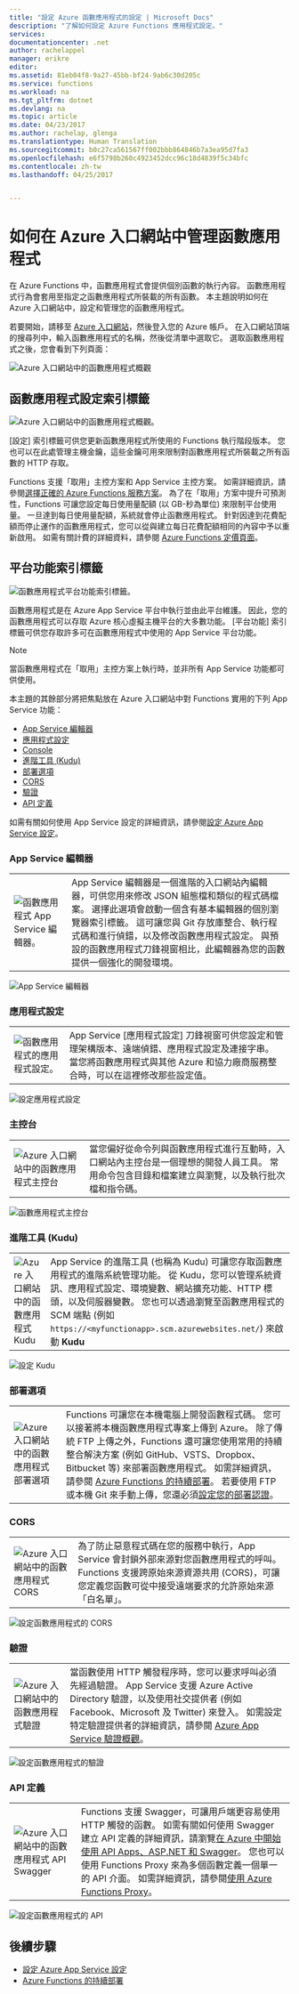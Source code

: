 ```yaml
---
title: "設定 Azure 函數應用程式的設定 | Microsoft Docs"
description: "了解如何設定 Azure Functions 應用程式設定。"
services: 
documentationcenter: .net
author: rachelappel
manager: erikre
editor: 
ms.assetid: 81eb04f8-9a27-45bb-bf24-9ab6c30d205c
ms.service: functions
ms.workload: na
ms.tgt_pltfrm: dotnet
ms.devlang: na
ms.topic: article
ms.date: 04/23/2017
ms.author: rachelap, glenga
ms.translationtype: Human Translation
ms.sourcegitcommit: b0c27ca561567ff002bbb864846b7a3ea95d7fa3
ms.openlocfilehash: e6f5798b260c4923452dcc96c18d4839f5c34bfc
ms.contentlocale: zh-tw
ms.lasthandoff: 04/25/2017


---
```

# <a name="how-to-manage-a-function-app-in-the-azure-portal"></a>如何在 Azure 入口網站中管理函數應用程式 

在 Azure Functions 中，函數應用程式會提供個別函數的執行內容。 函數應用程式行為會套用至指定之函數應用程式所裝載的所有函數。 本主題說明如何在 Azure 入口網站中，設定和管理您的函數應用程式。

若要開始，請移至 [Azure 入口網站](http://portal.azure.com)，然後登入您的 Azure 帳戶。 在入口網站頂端的搜尋列中，輸入函數應用程式的名稱，然後從清單中選取它。 選取函數應用程式之後，您會看到下列頁面：

![Azure 入口網站中的函數應用程式概觀](./media/functions-how-to-use-azure-function-app-settings/azure-function-app-main.png)

## <a name="manage-app-service-settings"></a>函數應用程式設定索引標籤

![Azure 入口網站中的函數應用程式概觀。](./media/functions-how-to-use-azure-function-app-settings/azure-function-app-settings-tab.png)

[設定] 索引標籤可供您更新函數應用程式所使用的 Functions 執行階段版本。 您也可以在此處管理主機金鑰，這些金鑰可用來限制對函數應用程式所裝載之所有函數的 HTTP 存取。

Functions 支援「取用」主控方案和 App Service 主控方案。 如需詳細資訊，請參閱[選擇正確的 Azure Functions 服務方案](functions-scale.md)。 為了在「取用」方案中提升可預測性，Functions 可讓您設定每日使用量配額 (以 GB-秒為單位) 來限制平台使用量。 一旦達到每日使用量配額，系統就會停止函數應用程式。 針對因達到花費配額而停止運作的函數應用程式，您可以從與建立每日花費配額相同的內容中予以重新啟用。 如需有關計費的詳細資料，請參閱 [Azure Functions 定價頁面](http://azure.microsoft.com/pricing/details/functions/)。   

## <a name="platform-features-tab"></a>平台功能索引標籤

![函數應用程式平台功能索引標籤。](./media/functions-how-to-use-azure-function-app-settings/azure-function-app-features-tab.png)

函數應用程式是在 Azure App Service 平台中執行並由此平台維護。 因此，您的函數應用程式可以存取 Azure 核心虛擬主機平台的大多數功能。 [平台功能] 索引標籤可供您存取許多可在函數應用程式中使用的 App Service 平台功能。 

> [!NOTE]
> 當函數應用程式在「取用」主控方案上執行時，並非所有 App Service 功能都可供使用。

本主題的其餘部分將把焦點放在 Azure 入口網站中對 Functions 實用的下列 App Service 功能：

+ [App Service 編輯器](#editor)
+ [應用程式設定](#settings) 
+ [Console](#console)
+ [進階工具 (Kudu)](#kudu)
+ [部署選項](#deployment)
+ [CORS](#cors)
+ [驗證](#auth)
+ [API 定義](#swagger)

如需有關如何使用 App Service 設定的詳細資訊，請參閱[設定 Azure App Service 設定](../app-service-web/web-sites-configure.md)。

### <a name="editor"></a>App Service 編輯器

| | |
|-|-|
| ![函數應用程式 App Service 編輯器。](./media/functions-how-to-use-azure-function-app-settings/function-app-appsvc-editor.png)  | App Service 編輯器是一個進階的入口網站內編輯器，可供您用來修改 JSON 組態檔和類似的程式碼檔案。 選擇此選項會啟動一個含有基本編輯器的個別瀏覽器索引標籤。 這可讓您與 Git 存放庫整合、執行程式碼和進行偵錯，以及修改函數應用程式設定。 與預設的函數應用程式刀鋒視窗相比，此編輯器為您的函數提供一個強化的開發環境。    |

![App Service 編輯器](./media/functions-how-to-use-azure-function-app-settings/configure-function-app-appservice-editor.png)

### <a name="settings"></a>應用程式設定

| | |
|-|-|
| ![函數應用程式的應用程式設定。](./media/functions-how-to-use-azure-function-app-settings/function-app-application-settings.png) | App Service [應用程式設定] 刀鋒視窗可供您設定和管理架構版本、遠端偵錯、應用程式設定及連接字串。 當您將函數應用程式與其他 Azure 和協力廠商服務整合時，可以在這裡修改那些設定值。 |

![設定應用程式設定](./media/functions-how-to-use-azure-function-app-settings/configure-function-app-settings.png)

### <a name="console"></a>主控台

| | |
|-|-|
| ![Azure 入口網站中的函數應用程式主控台](./media/functions-how-to-use-azure-function-app-settings/function-app-console.png) | 當您偏好從命令列與函數應用程式進行互動時，入口網站內主控台是一個理想的開發人員工具。 常用命令包含目錄和檔案建立與瀏覽，以及執行批次檔和指令碼。 |

![函數應用程式主控台](./media/functions-how-to-use-azure-function-app-settings/configure-function-console.png)

### <a name="kudu"></a>進階工具 (Kudu)

| | |
|-|-|
| ![Azure 入口網站中的函數應用程式 Kudu](./media/functions-how-to-use-azure-function-app-settings/function-app-advanced-tools.png) | App Service 的進階工具 (也稱為 Kudu) 可讓您存取函數應用程式的進階系統管理功能。 從 Kudu，您可以管理系統資訊、應用程式設定、環境變數、網站擴充功能、HTTP 標頭，以及伺服器變數。 您也可以透過瀏覽至函數應用程式的 SCM 端點 (例如 `https://<myfunctionapp>.scm.azurewebsites.net/`) 來啟動 **Kudu** |

![設定 Kudu](./media/functions-how-to-use-azure-function-app-settings/configure-function-app-kudu.png)


### <a name="a-namedeploymentdeployment-options"></a><a name="deployment">部署選項

| | |
|-|-|
| ![Azure 入口網站中的函數應用程式部署選項](./media/functions-how-to-use-azure-function-app-settings/function-app-deployment-source.png) | Functions 可讓您在本機電腦上開發函數程式碼。 您可以接著將本機函數應用程式專案上傳到 Azure。 除了傳統 FTP 上傳之外，Functions 還可讓您使用常用的持續整合解決方案 (例如 GitHub、VSTS、Dropbox、Bitbucket 等) 來部署函數應用程式。 如需詳細資訊，請參閱 [Azure Functions 的持續部署](functions-continuous-deployment.md)。 若要使用 FTP 或本機 Git 來手動上傳，您還必須[設定您的部署認證](functions-continuous-deployment.md#credentials)。 |


### <a name="cors"></a>CORS

| | |
|-|-|
| ![Azure 入口網站中的函數應用程式 CORS](./media/functions-how-to-use-azure-function-app-settings/function-app-cors.png) | 為了防止惡意程式碼在您的服務中執行，App Service 會封鎖外部來源對您函數應用程式的呼叫。 Functions 支援跨原始來源資源共用 (CORS)，可讓您定義您函數可從中接受遠端要求的允許原始來源「白名單」。  |

![設定函數應用程式的 CORS](./media/functions-how-to-use-azure-function-app-settings/configure-function-app-cors.png)

### <a name="auth"></a>驗證

| | |
|-|-|
| ![Azure 入口網站中的函數應用程式驗證](./media/functions-how-to-use-azure-function-app-settings/function-app-authentication.png) | 當函數使用 HTTP 觸發程序時，您可以要求呼叫必須先經過驗證。 App Service 支援 Azure Active Directory 驗證，以及使用社交提供者 (例如 Facebook、Microsoft 及 Twitter) 來登入。 如需設定特定驗證提供者的詳細資訊，請參閱 [Azure App Service 驗證概觀](../app-service/app-service-authentication-overview.md)。 |

![設定函數應用程式的驗證](./media/functions-how-to-use-azure-function-app-settings/configure-function-app-authentication.png)


### <a name="swagger"></a>API 定義

| | |
|-|-|
| ![Azure 入口網站中的函數應用程式 API Swagger](./media/functions-how-to-use-azure-function-app-settings/function-app-api-definition.png) | Functions 支援 Swagger，可讓用戶端更容易使用 HTTP 觸發的函數。 如需有關如何使用 Swagger 建立 API 定義的詳細資訊，請瀏覽[在 Azure 中開始使用 API Apps、ASP.NET 和 Swagger](../app-service-api/app-service-api-dotnet-get-started.md)。 您也可以使用 Functions Proxy 來為多個函數定義一個單一的 API 介面。 如需詳細資訊，請參閱[使用 Azure Functions Proxy](functions-proxies.md)。 |

![設定函數應用程式的 API](./media/functions-how-to-use-azure-function-app-settings/configure-function-app-apidef.png)



## <a name="next-steps"></a>後續步驟

+ [設定 Azure App Service 設定](../app-service-web/web-sites-configure.md)
+ [Azure Functions 的持續部署](functions-continuous-deployment.md)




